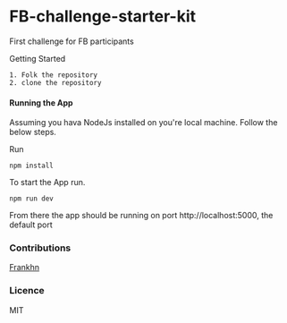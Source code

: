 # FB-challenge-starter-kit
First challenge for FB participants

Getting Started
```
1. Folk the repository
2. clone the repository
```

#### Running the App
Assuming you hava NodeJs installed on you're local machine.
Follow the below steps.

Run
``` 
npm install 
```

To start the App run.
```
npm run dev
```

From there the app should be running on port http://localhost:5000, the default port

### Contributions
[Frankhn](https://github.com/frankhn)

### Licence
MIT